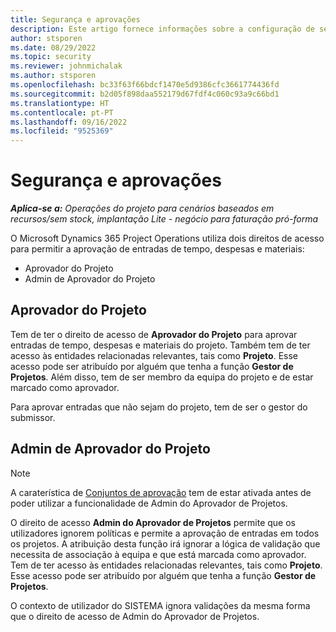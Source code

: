 ```yaml
---
title: Segurança e aprovações
description: Este artigo fornece informações sobre a configuração de segurança para trabalhar com aprovações no Microsoft Dynamics 365 Project Operations.
author: stsporen
ms.date: 08/29/2022
ms.topic: security
ms.reviewer: johnmichalak
ms.author: stsporen
ms.openlocfilehash: bc33f63f66bdcf1470e5d9386cfc3661774436fd
ms.sourcegitcommit: b2d05f898daa552179d67fdf4c060c93a9c66bd1
ms.translationtype: HT
ms.contentlocale: pt-PT
ms.lasthandoff: 09/16/2022
ms.locfileid: "9525369"
---
```

# <a name="security-and-approvals"></a>Segurança e aprovações

_**Aplica-se a:** Operações do projeto para cenários baseados em recursos/sem stock, implantação Lite - negócio para faturação pró-forma_

O Microsoft Dynamics 365 Project Operations utiliza dois direitos de acesso para permitir a aprovação de entradas de tempo, despesas e materiais:

- Aprovador do Projeto
- Admin de Aprovador do Projeto

## <a name="project-approver"></a>Aprovador do Projeto

Tem de ter o direito de acesso de **Aprovador do Projeto** para aprovar entradas de tempo, despesas e materiais do projeto. Também tem de ter acesso às entidades relacionadas relevantes, tais como **Projeto**. Esse acesso pode ser atribuído por alguém que tenha a função **Gestor de Projetos**. Além disso, tem de ser membro da equipa do projeto e de estar marcado como aprovador.

Para aprovar entradas que não sejam do projeto, tem de ser o gestor do submissor.

## <a name="project-approver-admin"></a>Admin de Aprovador do Projeto

> [!NOTE]
> A caraterística de [Conjuntos de aprovação](approval-sets.md) tem de estar ativada antes de poder utilizar a funcionalidade de Admin do Aprovador de Projetos.

O direito de acesso **Admin do Aprovador de Projetos** permite que os utilizadores ignorem políticas e permite a aprovação de entradas em todos os projetos. A atribuição desta função irá ignorar a lógica de validação que necessita de associação à equipa e que está marcada como aprovador. Tem de ter acesso às entidades relacionadas relevantes, tais como **Projeto**. Esse acesso pode ser atribuído por alguém que tenha a função **Gestor de Projetos**.

O contexto de utilizador do SISTEMA ignora validações da mesma forma que o direito de acesso de Admin do Aprovador de Projetos.

